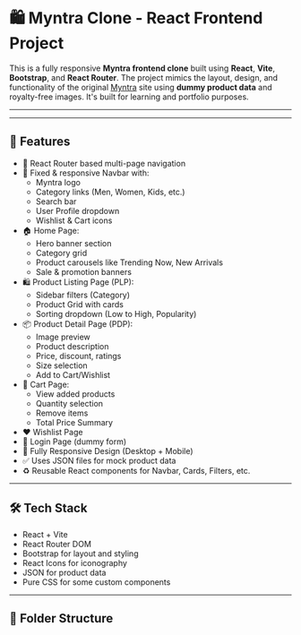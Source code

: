 # 🛍️ Myntra Clone - React Frontend Project

This is a fully responsive **Myntra frontend clone** built using **React**, **Vite**, **Bootstrap**, and **React Router**. The project mimics the layout, design, and functionality of the original [Myntra](https://www.myntra.com) site using **dummy product data** and royalty-free images. It's built for learning and portfolio purposes.

---


---

## 🚀 Features

- 🔗 React Router based multi-page navigation
- 🧭 Fixed & responsive Navbar with:
  - Myntra logo
  - Category links (Men, Women, Kids, etc.)
  - Search bar
  - User Profile dropdown
  - Wishlist & Cart icons
- 🏠 Home Page:
  - Hero banner section
  - Category grid
  - Product carousels like Trending Now, New Arrivals
  - Sale & promotion banners
- 🛍️ Product Listing Page (PLP):
  - Sidebar filters (Category)
  - Product Grid with cards
  - Sorting dropdown (Low to High, Popularity)
- 📦 Product Detail Page (PDP):
  - Image preview
  - Product description
  - Price, discount, ratings
  - Size selection
  - Add to Cart/Wishlist
- 🛒 Cart Page:
  - View added products
  - Quantity selection
  - Remove items
  - Total Price Summary
- ❤️ Wishlist Page
- 🔐 Login Page (dummy form)
- 📱 Fully Responsive Design (Desktop + Mobile)
- ✅ Uses JSON files for mock product data
- ♻️ Reusable React components for Navbar, Cards, Filters, etc.

---

## 🛠️ Tech Stack

- React + Vite
- React Router DOM
- Bootstrap for layout and styling
- React Icons for iconography
- JSON for product data
- Pure CSS for some custom components

---

## 📁 Folder Structure

